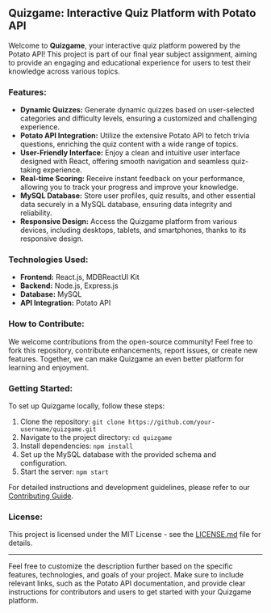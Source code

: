 ## Quizgame: Interactive Quiz Platform with Potato API

Welcome to **Quizgame**, your interactive quiz platform powered by the Potato API! This project is part of our final year subject assignment, aiming to provide an engaging and educational experience for users to test their knowledge across various topics.

### Features:

- **Dynamic Quizzes:** Generate dynamic quizzes based on user-selected categories and difficulty levels, ensuring a customized and challenging experience.
- **Potato API Integration:** Utilize the extensive Potato API to fetch trivia questions, enriching the quiz content with a wide range of topics.
- **User-Friendly Interface:** Enjoy a clean and intuitive user interface designed with React, offering smooth navigation and seamless quiz-taking experience.
- **Real-time Scoring:** Receive instant feedback on your performance, allowing you to track your progress and improve your knowledge.
- **MySQL Database:** Store user profiles, quiz results, and other essential data securely in a MySQL database, ensuring data integrity and reliability.
- **Responsive Design:** Access the Quizgame platform from various devices, including desktops, tablets, and smartphones, thanks to its responsive design.

### Technologies Used:

- **Frontend:** React.js, MDBReactUI Kit
- **Backend:** Node.js, Express.js
- **Database:** MySQL
- **API Integration:** Potato API

### How to Contribute:

We welcome contributions from the open-source community! Feel free to fork this repository, contribute enhancements, report issues, or create new features. Together, we can make Quizgame an even better platform for learning and enjoyment.

### Getting Started:

To set up Quizgame locally, follow these steps:

1. Clone the repository: `git clone https://github.com/your-username/quizgame.git`
2. Navigate to the project directory: `cd quizgame`
3. Install dependencies: `npm install`
4. Set up the MySQL database with the provided schema and configuration.
5. Start the server: `npm start`

For detailed instructions and development guidelines, please refer to our [Contributing Guide](CONTRIBUTING.md).

### License:

This project is licensed under the MIT License - see the [LICENSE.md](LICENSE.md) file for details.

---

Feel free to customize the description further based on the specific features, technologies, and goals of your project. Make sure to include relevant links, such as the Potato API documentation, and provide clear instructions for contributors and users to get started with your Quizgame platform.
